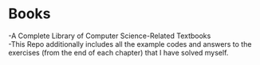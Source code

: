 # Books
-A Complete Library of Computer Science-Related Textbooks  <br>
-This Repo additionally includes all the example codes and answers to the exercises (from the end of each chapter) that I have solved myself. 
